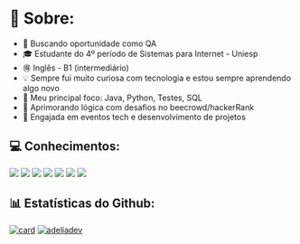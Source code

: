 # 📝 Sobre:
* 🔎 Buscando oportunidade como QA
* 🎓 Estudante do 4º período de Sistemas para Internet - Uniesp
* 🉐 Inglês - B1 (intermediário)
* 💡 Sempre fui muito curiosa com tecnologia e estou sempre aprendendo algo novo
* 🎯 Meu principal foco: Java, Python, Testes, SQL
* 🧠 Aprimorando lógica com desafios no beecrowd/hackerRank
* 🤝 Engajada em eventos tech e desenvolvimento de projetos

## 💻 Conhecimentos:
<p>
  <img src="https://img.shields.io/badge/Java-ED8B00?style=for-the-badge&logo=openjdk&logoColor=white">
  <img src="https://img.shields.io/badge/Spring-6DB33F?style=for-the-badge&logo=spring&logoColor=white">
  <img src="https://img.shields.io/badge/Python-14354C?style=for-the-badge&logo=python&logoColor=white">
  <img src="https://img.shields.io/badge/Microsoft_SQL_Server-CC2927?style=for-the-badge&logo=microsoft-sql-server&logoColor=white">
  <img src="https://img.shields.io/badge/HTML5-CC0000?style=for-the-badge&logo=html5&logoColor=white">
  <img src="https://img.shields.io/badge/CSS3-1572B6?style=for-the-badge&logo=css3&logoColor=white">
  <img src="https://img.shields.io/badge/Git-E34F26?style=for-the-badge&logo=git&logoColor=white">
</p>

## 📊 Estatísticas do Github:
[![card](https://github-readme-stats.vercel.app/api?username=adeliadev&theme=dark&show_icons=true)](https://github.com/anuraghazra/github-readme-stats)
[![adeliadev](https://github-readme-stats.vercel.app/api/top-langs/?username=adeliadev&layout=compact&theme=dark)](https://github.com/anuraghazra/github-readme-stats)
